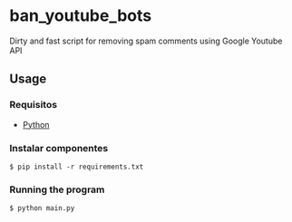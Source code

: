 # ban_youtube_bots
Dirty and fast script for removing spam comments using Google Youtube API

## Usage
### Requisitos
- [Python](https://www.python.org/)

### Instalar componentes
`$ pip install -r requirements.txt`

### Running the program
`$ python main.py`